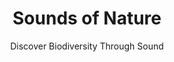 ---
# A section created with the Portfolio widget.
# This section displays content from `content/project/`.
# See https://wowchemy.com/docs/widget/portfolio/
widget: portfolio

# This file represents a page section.
headless: true

# Order that this section appears on the page.
weight: 2

title: 'Sounds of Nature'
subtitle: 'Discover Biodiversity Through Sound'

content:
  # choose which content to display in widget
  filters:
    #folders to display content from
    folders:
      - SoN
    # tags to include
    tags:
      - SoN
      
  # Page type to display. E.g. project.
  page_type: project

design:
  columns: '1'
  view: 3
  flip_alt_rows: true
  background: {}
  spacing: {padding: [0, 0, 0, 0]}
---